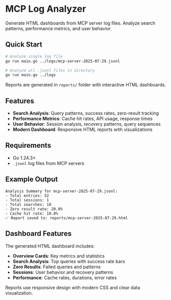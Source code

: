 # MCP Log Analyzer

Generate HTML dashboards from MCP server log files. Analyze search patterns, performance metrics, and user behavior.

## Quick Start

```bash
# Analyze single log file
go run main.go ../logs/mcp-server-2025-07-29.jsonl

# Analyze all .jsonl files in directory  
go run main.go ../logs
```

Reports are generated in `reports/` folder with interactive HTML dashboards.

## Features

- **Search Analysis**: Query patterns, success rates, zero-result tracking
- **Performance Metrics**: Cache hit rates, API usage, response times  
- **User Behavior**: Session analysis, recovery patterns, query sequences
- **Modern Dashboard**: Responsive HTML reports with visualizations

## Requirements

- Go 1.24.3+
- `.jsonl` log files from MCP servers

## Example Output

```
Analysis Summary for mcp-server-2025-07-29.jsonl:
- Total entries: 52
- Total sessions: 1  
- Total searches: 10
- Zero result rate: 20.0%
- Cache hit rate: 10.0%
✅ Report saved to: reports/mcp-server-2025-07-29.html
```

## Dashboard Features

The generated HTML dashboard includes:
- **Overview Cards**: Key metrics and statistics
- **Search Analysis**: Top queries with success rate bars
- **Zero Results**: Failed queries and patterns
- **Sessions**: User behavior and recovery patterns
- **Performance**: Cache rates, durations, error rates

Reports use responsive design with modern CSS and clear data visualization.